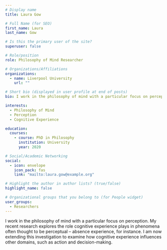 ```yaml
---
# Display name
title: Laura Gow

# Full Name (for SEO)
first_name: Laura
last_name: Gow

# Is this the primary user of the site?
superuser: false

# Role/position
role: Philosophy of Mind Researcher

# Organizations/Affiliations
organizations:
  - name: Liverpool University
    url: ""

# Short bio (displayed in user profile at end of posts)
bio: I work in the philosophy of mind with a particular focus on perception.

interests:
  - Philosophy of Mind
  - Perception
  - Cognitive Experience

education:
  courses:
    - course: PhD in Philosophy
      institution: University
      year: 2020

# Social/Academic Networking
social:
  - icon: envelope
    icon_pack: fas
    link: "mailto:laura.gow@example.org"

# Highlight the author in author lists? (true/false)
highlight_name: false

# Organizational groups that you belong to (for People widget)
user_groups:
  - Researchers
---
```


I work in the philosophy of mind with a particular focus on perception. My recent research explores the role cognitive experience plays in phenomena often thought to be perceptual – absence experience, for instance. I am now extending this investigation to examine how cognitive experience influences other domains, such as action and decision-making.
